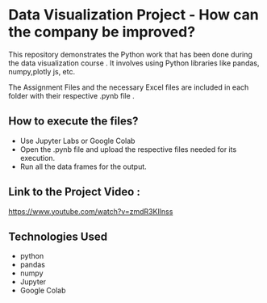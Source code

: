 #  Data Visualization Project  - How can the company be improved?

This repository demonstrates the Python work that has been done during the data visualization course .
It involves using Python libraries like pandas, numpy,plotly js, etc. 

The Assignment Files and the necessary Excel files are included in each folder with their respective .pynb file .

## How to execute the files?
- Use Jupyter Labs or Google Colab
- Open the .pynb file and upload the respective files needed for its execution.
- Run all the data frames for the output.

## Link to the Project Video :
  https://www.youtube.com/watch?v=zmdR3KIlnss

## Technologies Used
- python
- pandas
- numpy
- Jupyter
- Google Colab
